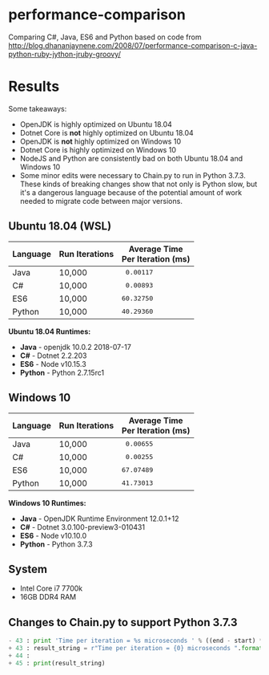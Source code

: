 # performance-comparison
Comparing C#, Java, ES6 and Python based on code from
http://blog.dhananjaynene.com/2008/07/performance-comparison-c-java-python-ruby-jython-jruby-groovy/

# Results

Some takeaways:

* OpenJDK is highly optimized on Ubuntu 18.04
* Dotnet Core is __not__ highly optimized on Ubuntu 18.04
* OpenJDK is __not__ highly optimized on Windows 10
* Dotnet Core is highly optimized on Windows 10
* NodeJS and Python are consistently bad on both Ubuntu 18.04 and Windows 10
* Some minor edits were necessary to Chain.py to run in Python 3.7.3.
  These kinds of breaking changes show that not only is Python slow,
  but it's a dangerous language because of the potential amount of work
  needed to migrate code between major versions.

## Ubuntu 18.04 (WSL)

| Language | Run Iterations | Average Time<br/>Per Iteration (ms)   |
|----------|----------------|---------------------------------------|
| Java     | 10,000         | <pre style="margin: 0"> 0.00117</pre> |
| C#       | 10,000         | <pre style="margin: 0"> 0.00893</pre> |
| ES6      | 10,000         | <pre style="margin: 0">60.32750</pre> |
| Python   | 10,000         | <pre style="margin: 0">40.29360</pre> |

__Ubuntu 18.04 Runtimes:__

* __Java__ - openjdk 10.0.2 2018-07-17
* __C#__ - Dotnet 2.2.203
* __ES6__ - Node v10.15.3
* __Python__ - Python 2.7.15rc1

## Windows 10

| Language | Run Iterations | Average Time<br/>Per Iteration (ms)   |
|----------|----------------|---------------------------------------|
| Java     | 10,000         | <pre style="margin: 0"> 0.00655</pre> |
| C#       | 10,000         | <pre style="margin: 0"> 0.00255</pre> |
| ES6      | 10,000         | <pre style="margin: 0">67.07489</pre> |
| Python   | 10,000         | <pre style="margin: 0">41.73013</pre> |

__Windows 10 Runtimes:__

* __Java__ - OpenJDK Runtime Environment 12.0.1+12
* __C#__ - Dotnet 3.0.100-preview3-010431
* __ES6__ - Node v10.10.0
* __Python__ - Python 3.7.3

## System

* Intel Core i7 7700k
* 16GB DDR4 RAM

## Changes to Chain.py to support Python 3.7.3

```python
- 43 : print 'Time per iteration = %s microseconds ' % ((end - start) * 1000000 / ITER)
+ 43 : result_string = r"Time per iteration = {0} microseconds ".format((end - start) * 1000000 / ITER)
+ 44 :
+ 45 : print(result_string)
```
